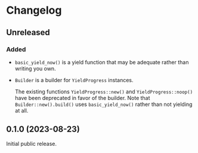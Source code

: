 # Changelog

## Unreleased

### Added

* `basic_yield_now()` is a yield function that may be adequate rather than writing you own.
* `Builder` is a builder for `YieldProgress` instances.

  The existing functions `YieldProgress::new()` and `YieldProgress::noop()` have been deprecated
  in favor of the builder.
  Note that `Builder::new().build()` uses `basic_yield_now()` rather than not yielding at all.

## 0.1.0 (2023-08-23)

Initial public release.

